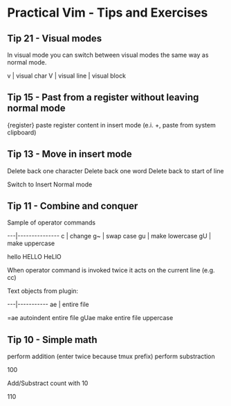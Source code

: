 # Practical Vim - Tips and Exercises

## Tip 21 - Visual modes

In visual mode you can switch between visual modes the same way as normal mode.

v | visual char
V | visual line
<C-v> | visual block

## Tip 15 - Past from a register without leaving normal mode

<C-r>{register} paste register content in insert mode (e.i. <C-r>+, paste from
system clipboard)

## Tip 13 - Move in insert mode

<C-h> Delete back one character
<C-w> Delete back one word
<C-u> Delete back to start of line

<C-o> Switch to Insert Normal mode

## Tip 11 - Combine and conquer

Sample of operator commands

---|---------------
c  | change
g~ | swap case
gu | make lowercase
gU | make uppercase

hello HELLO HeLlO

When operator command is invoked twice it acts on the current line (e.g. cc)

Text objects from plugin:

---|-----------
ae | entire file

=ae autoindent entire file
gUae make entire file uppercase

## Tip 10 - Simple math

<C-a> perform addition (enter twice because tmux prefix)
<C-x> perform substraction

100

Add/Substract count with 10<C-a>

110
